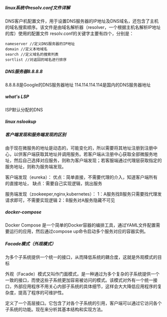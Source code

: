 ##### linux系统中resolv.conf文件详解
DNS客户机配置文件，用于设置DNS服务器的IP地址及DNS域名，还包含了主机的域名搜索顺序。该文件是由域名解析器（resolver，一个根据主机名解析IP地址的库）使用的配置文件
resolv.conf的关键字主要有四个，分别是：

    nameserver //定义DNS服务器的IP地址
    domain //定义本地域名
    search //定义域名的搜索列表
    sortlist //对返回的域名进行排序

##### DNS服务器8.8.8.8
8.8.8.8是Google的DNS服务器地址
114.114.114.114是国内的DNS服务器地址

##### what's LSP
ISP默认分配的DNS

##### linux nslookup

##### 客户端发现和服务端发现的区别
由于现在微服务的地址是动态的，可能变化的，所以需要将其地址注册到注册中心，以供客户端获取其地址并调用服务。若客户端从注册中心获取全部微服务地址，然后自己选择对应服务，则称为客户端发现；若客服端通过代理层获取指定的服务地址，则称为服务端发现。

客户端发现（eureka）：
优点：简单直接，不需要代理的介入，知道客户端所有的直接地址，
缺点：需要自己实现逻辑，挑出服务

服务端发现（zookeeper,nginx,kubernetes）：
1：A服务找B服务只需要找代理发请求即可，不需要实现逻辑
2：B服务对A服务隐藏不可见

##### docker-compose
Docker Compose 是一个简单的Docker容器的编排工具，通过YAML文件配置需要运行的应用，然后通过compose up命令启动多个服务对应的容器实例。

##### Facade模式（外观模式）
为多个子系统提供一个统一的接口，从而降低系统的耦合度，这就是外观模式的目标

外观（Facade）模式又叫作门面模式，是一种通过为多个复杂的子系统提供一个一致的接口，而使这些子系统更加容易被访问的模式。该模式对外有一个统一接口，外部应用程序不用关心内部子系统的具体细节，这样会大大降低应用程序的复杂度，提高了程序的可维护性。


定义了一个高层接口。它包含了对各个子系统的引用，客户端可以通过它访问各个子系统的功能。现在来分析其基本结构和实现方法。